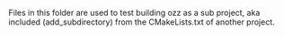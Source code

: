Files in this folder are used to test building ozz as a sub project, aka included (add_subdirectory) from the CMakeLists.txt of another project.
